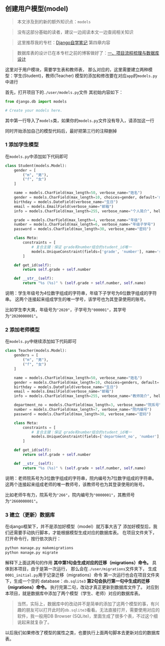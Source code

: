 ## 创建用户模型(model)
> 本文涉及到的新的额外知识点：`models`

> 没有这部分基础的读者，建议一边阅读本文一边查阅相关知识

> 这里推荐我的专栏：[Django自学笔记](https://blog.csdn.net/python1639er/article/details/105008729) 第四章内容

> 数据库表的设计已在本专栏之前的博客做好了：[一、项目流程梳理与数据库设计](https://blog.csdn.net/python1639er/article/details/109614524)

这里对于用户模块，需要学生表和教师表，
那么对应的，这里需要建立两种模型：学生(Student)，教师(Teacher)
模型的添加和修改要在对应`app`的`models.py`中进行

首先，打开项目下的`./user/models.py`文件
其初始内容如下：
```python
from django.db import models

# Create your models here.
```
其中第一行导入了`models`类，如果你的`models.py`文件没有导入，请添加这一行

同时开始添加自己的模型代码后，最好把第三行的注释删掉

### 1 添加学生模型
在`models.py`中添加如下代码即可
```python
class Student(models.Model):
    gender = [
        ("m", "男"),
        ("f", "女")
    ]

    name = models.CharField(max_length=50, verbose_name="姓名")
    gender = models.CharField(max_length=10, choices=gender, default='m', verbose_name="性别")
    birthday = models.DateField(verbose_name="生日")
    email = models.EmailField(verbose_name="邮箱")
    info = models.CharField(max_length=255, verbose_name="个人简介", help_text="一句话介绍自己，不要超过250字")

    grade = models.CharField(max_length=4, verbose_name="年级")
    number = models.CharField(max_length=6, verbose_name="年级子学号")
    password = models.CharField(max_length=30, verbose_name="密码")

    class Meta:
        constraints = [
            # 复合主键：保证 grade和number组合的student_id唯一
            models.UniqueConstraint(fields=['grade', 'number'], name='student_id'),
        ]

    def get_id(self):
        return self.grade + self.number

    def __str__(self):
        return "%s (%s)" % (self.grade + self.number, self.name)
```

说明：学生年级号为4位数字组成的字符串，年级下子学号为6位数字组成的字符串。
这两个连接起来组成学生的唯一学号，该学号也为其登录使用的账号。

比如学生李大爽，年级号为`"2020"`，子学号为`"000001"`，其学号为`"2020000001"`。

### 2 添加老师模型
在`models.py`中继续添加如下代码即可
```python
class Teacher(models.Model):
    genders = [
        ("m", "男"),
        ("f", "女")
    ]

    name = models.CharField(max_length=50, verbose_name="姓名")
    gender = models.CharField(max_length=10, choices=genders, default='m', verbose_name="性别")
    birthday = models.DateField(verbose_name="生日")
    email = models.EmailField(verbose_name="邮箱")
    info = models.CharField(max_length=255, verbose_name="教师简介", help_text="不要超过250字")

    department_no = models.CharField(max_length=3, verbose_name="院系号")
    number = models.CharField(max_length=7, verbose_name="院内编号")
    password = models.CharField(max_length=30, verbose_name="密码")

    class Meta:
        constraints = [
            # 复合主键：保证 grade和number组合的student_id唯一
            models.UniqueConstraint(fields=['department_no', 'number'], name='teacher_id'),
        ]

    def get_id(self):
        return self.grade + self.number

    def __str__(self):
        return "%s (%s)" % (self.grade + self.number, self.name)
```

说明：老师院系号为3位数字组成的字符串，院内编号为7位数字组成的字符串。
这两个连接起来组成老师的唯一教师号，该教师号也为其登录使用的账号。

比如老师牛有力，院系号为`"266"`，院内编号为`"0000001"`，其教师号为`"2660000001"`。

### 3 建立（更新）数据库
在django框架下，并不是添加好模型（model）就万事大吉了
添加好模型后，我们还需要手动执行脚本，才能根据模型生成对应的数据库表。
在项目文件夹下，打开命令行，按行依次执行：
```bash
python manage.py makemigrations
python manage.py migrate
```
解释下上面这两句的作用
**其中第1句会生成对应的迁移（migrations）命令。**
具体到本项目，由于是第一次运行，
那么会在`./user/migrations`文件夹下，
生成`0001_initial.py`用于记录迁移（migrations）命令
第一次运行也会在项目文件夹下，生成一个空的 database：`db.sqlite3`
**第2句会执行第一句中生成的迁移（migrations）命令。**
执行完第二句，改动才真正更新到数据库文件了。
对应到本项目，就是数据库中添加了两个模型（学生、老师）对应的数据库表。
> 当然，实际上，数据库中的改动并不是简单的添加了这两个模型的事，有兴趣的朋友可以打开此时的`db.sqlite3`看看。无法直接打开，需要使用对应的软件，我一般用DB Browser (SQLite)，里面生成了很多个表，不过这个细说起来就复杂了。


以后我们如果修改了模型的属性之类，也要执行上面两句脚本去更新对应的数据库表。